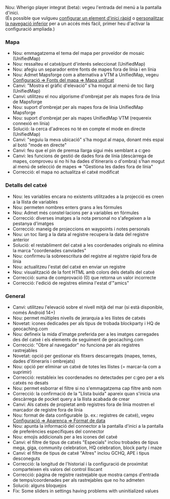 Nou: Wherigo player integrat (beta): vegeu l'entrada del menú a la pantalla d'inici.<br> (És possible que vulgueu [configurar un element d'inici ràpid](cgeo-setting://quicklaunchitems_sorted) o [personalitzar la navegació inferior](cgeo-setting://custombnitem) per a un accés més fàcil, primer heu d'activar la configuració ampliada.)

### Mapa
- Nou: emmagatzema el tema del mapa per proveïdor de mosaic (UnifiedMap)
- Nou: ressalteu el catxé/punt d'interés seleccionat (UnifiedMap)
- Nou: afegiu un separador entre fonts de mapes fora de línia i en línia
- Nou: Admet Mapsforge com a alternativa a VTM a UnifiedMap, vegeu [Configuració => Fonts del mapa => Mapa unificat](cgeo-setting://useMapsforgeInUnifiedMap)
- Canvi: "Mostra el gràfic d'elevació" s'ha mogut al menú de toc llarg (UnifiedMap)
- Canvi: utilitzeu el nou algorisme d'ombrejat per als mapes fora de línia de Mapsforge
- Nou: suport d'ombrejat per als mapes fora de línia UnifiedMap Mapsforge
- Nou: suport d'ombrejat per als mapes UnifiedMap VTM (requereix connexió en línia)
- Solució: la cerca d'adreces no té en compte el mode en directe (UnifiedMap)
- Canvi: "seguiu la meva ubicació" s'ha mogut al mapa, donant més espai al botó "mode en directe"
- Canvi: feu que el pin de premsa llarga sigui més semblant a c:geo
- Canvi: les funcions de gestió de dades fora de línia (descàrrega de mapes, comproveu si no hi ha dades d'itineraris o d'ombra) s'han mogut al menú de selecció de mapes => "Gestiona les dades fora de línia"
- Correcció: el mapa no actualitza el catxé modificat

### Detalls del catxé
- Nou: les variables encara no existents utilitzades a la projecció es creen a la llista de variables
- Nou: permeten nombres enters grans a les fórmules
- Nou: Admet més constel·lacions per a variables en fórmules
- Correcció: diverses imatges a la nota personal no s'afegeixen a la pestanya d'imatges
- Correcció: maneig de projeccions en waypoints i notes personals
- Nou: un toc llarg a la data al registre recupera la data del registre anterior
- Solució: el restabliment del catxé a les coordenades originals no elimina la marca "coordenades canviades"
- Nou: confirmeu la sobreescritura del registre al registre ràpid fora de línia
- Nou: actualitzeu l'estat del catxé en enviar un registre
- Nou: visualització de la font HTML amb colors dels detalls del catxé
- Correcció: suma de comprovació (0) que retorna un valor incorrecte
- Correcció: l'edició de registres elimina l'estat d'"amics"

### General
- Canvi: utilitzeu l'elevació sobre el nivell mitjà del mar (si està disponible, només Android 14+)
- Nou: permet múltiples nivells de jerarquia a les llistes de catxés
- Novetat: icones dedicades per als tipus de trobada blockparty i HQ de geocaching.com
- Nou: defineix la mida d'imatge preferida per a les imatges carregades des del catxé i els elements de seguiment de geocaching.com
- Correcció: "Obre al navegador" no funciona per als registres rastrejables
- Novetat: opció per gestionar els fitxers descarregats (mapes, temes, dades d'itineraris i ombrejats)
- Nou: opció per eliminar un catxé de totes les llistes (= marcar-la com a suprimir)
- Correcció: restableix les coordenades no detectades per c:geo per a els catxés no desats
- Nou: permet esborrar el filtre si no s'emmagatzema cap filtre amb nom
- Correcció: la confirmació de la "Llista buida" apareix quan s'inicia una descàrrega de pocket query a la llista acabada de crear
- Canvi: Als catxés de propietat amb registres fora de línia mostren el marcador de registre fora de línia
- Nou: format de data configurable (p. ex.: registres de catxé), vegeu [Configuració => Aparença => Format de data](cgeo-settings://short_date_format)
- Nou: apunta la informació del connector a la pantalla d'inici a la pantalla de preferències específiques del connector
- Nou: emojis addicionals per a les icones del catxé
- Canvi: el filtre de tipus de catxés "Especials" inclou trobades de tipus mega, giga, community celebration, HQ celebration, block party i maze
- Canvi: el filtre de tipus de catxé "Altres" inclou GCHQ, APE i tipus desconeguts
- Correcció: la longitud de l'historial i la configuració de proximitat comparteixen els valors del control lliscant
- Correcció: pàgina de registre rastrejable que mostra camps d'entrada de temps/coordenades per als rastrejables que no ho admeten
- Solució: alguns bloquejos
- Fix: Some sliders in settings having problems with uninitialized values
